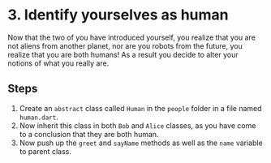 # 3. Identify yourselves as human

Now that the two of you have introduced yourself, you realize that you are not aliens from another planet, nor are you robots from the future, you realize that you are both humans! As a result you decide to alter your notions of what you really are.

## Steps

1. Create an `abstract` class called `Human` in the `people` folder in a file named `human.dart`.
2. Now inherit this class in both `Bob` and `Alice` classes, as you have come to a conclusion that they are both human.
3. Now push up the `greet` and `sayName` methods as well as the `name` variable to parent class.

